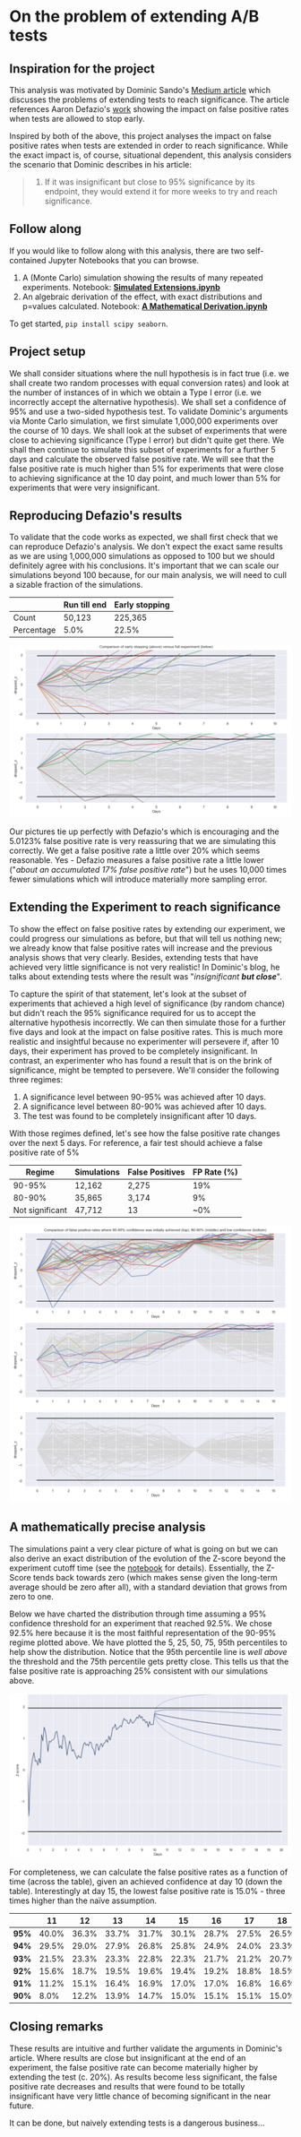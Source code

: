 # On the problem of extending A/B tests


## Inspiration for the project

This analysis was motivated by Dominic Sando's [Medium article](https://dominicsando.medium.com/extending-a-b-tests-to-reach-significance-the-trap-even-the-smartest-people-fall-into-904f86a18f4b) which discusses the problems of extending tests to reach significance. The article references Aaron Defazio's [work](https://www.aarondefazio.com/tangentially/?p=83) showing the impact on false positive rates when tests are allowed to stop early.

Inspired by both of the above, this project analyses the impact on false positive rates when tests are extended in order to reach significance. While the exact impact is, of course, situational dependent, this analysis considers the scenario that Dominic describes in his article:

> 1.  If it was insignificant but close to 95% significance by its endpoint, they would extend it for more weeks to try and reach significance.

## Follow along

If you would like to follow along with this analysis, there are two self-contained Jupyter Notebooks that you can browse.
 1. A (Monte Carlo) simulation showing the results of many repeated experiments. Notebook: **[Simulated Extensions.ipynb](https://github.com/RiannaK/TheProblemWithExtendingTests/blob/main/Simulated%20Extensions.ipynb)**
 2. An algebraic derivation of the effect, with exact distributions and p=values calculated. Notebook: **[A Mathematical Derivation.ipynb](https://github.com/RiannaK/TheProblemWithExtendingTests/blob/main/A%20Mathematical%20Derivation.ipynb)**
 
To get started, `pip install scipy seaborn`.

## Project setup

We shall consider situations where the null hypothesis is in fact true (i.e. we shall create two random processes with equal conversion rates) and look at the number of instances of in which we obtain a Type I error (i.e. we incorrectly accept the alternative hypothesis). We shall set a confidence of 95% and use a two-sided hypothesis test. To validate Dominic's arguments via Monte Carlo simulation, we first simulate 1,000,000 experiments over the course of 10 days. We shall look at the subset of experiments that were close to achieving significance (Type I error) but didn't quite get there. We shall then continue to simulate this subset of experiments for a further 5 days and calculate the observed false positive rate.
We will see that the false positive rate is much higher than 5% for experiments that were close to achieving significance at the 10 day point, and much lower than 5% for experiments that were very insignificant.

## Reproducing Defazio's results
To validate that the code works as expected, we shall first check that we can reproduce Defazio's analysis. We don't expect the exact same results as we are using 1,000,000 simulations as opposed to 100 but we should definitely agree with his conclusions. It's important that we can scale our simulations beyond 100 because, for our main analysis, we will need to cull a sizable fraction of the simulations.

|  |Run till end  |Early stopping  |
|--|--| -- |
| Count | 50,123 | 225,365 |
| Percentage | 5.0% | 22.5% |

![Early stopping](https://github.com/RiannaK/TheProblemWithExtendingTests/blob/main/images/EarlyStopping.png)

Our pictures tie up perfectly with Defazio's which is encouraging and the 5.0123% false positive rate is very reassuring that we are simulating this correctly. We get a false positive rate a little over 20% which seems reasonable. Yes - Defazio measures a false positive rate a little lower ("*about an accumulated 17% false positive rate*") but he uses 10,000 times fewer simulations which will introduce materially more sampling error.

## Extending the Experiment to reach significance
To show the effect on false positive rates by extending our experiment, we could progress our simulations as before, but that will tell us nothing new; we already know that false positive rates will increase and the previous analysis shows that very clearly. Besides, extending tests that have achieved very little significance is not very realistic!
In Dominic's blog, he talks about extending tests where the result was "*insignificant **but close***".

To capture the spirit of that statement, let's look at the subset of experiments that achieved a high level of significance (by random chance) but didn't reach the 95% significance required for us to accept the alternative hypothesis incorrectly. We can then simulate those for a further five days and look at the impact on false positive rates. This is much more realistic and insightful because no experimenter will persevere if, after 10 days, their experiment has proved to be completely insignificant. In contrast, an experimenter who has found a result that is on the brink of significance, might be tempted to persevere. We'll consider the following three regimes:
 1. A significance level between 90-95% was achieved after 10 days.
 2. A significance level between 80-90% was achieved after 10 days.
 3. The test was found to be completely insignificant after 10 days.

With those regimes defined, let's see how the false positive rate changes over the next 5 days. For reference, a fair test should achieve a false positive rate of 5%

| Regime | Simulations | False Positives | FP Rate (%) |
|--|--|--|--|
|90-95%  | 12,162 | 2,275 | 19%|
|80-90%  | 35,865 | 3,174 |  9%|
|Not significant  | 47,712| 13 | ~0%|

![Extending Tests](https://github.com/RiannaK/TheProblemWithExtendingTests/blob/main/images/ExtendingTests.png)

## A mathematically precise analysis

The simulations paint a very clear picture of what is going on but we can also derive an exact distribution of the evolution of the Z-score beyond the experiment cutoff time (see the [notebook](https://github.com/RiannaK/TheProblemWithExtendingTests/blob/main/A%20Mathematical%20Derivation.ipynb) for details). Essentially, the Z-Score tends back towards zero (which makes sense given the long-term average should be zero after all), with a standard deviation that grows from zero to one.

Below we have charted the distribution through time assuming a 95% confidence threshold for an experiment that reached 92.5%. We chose 92.5% here because it is the most faithful representation of the 90-95% regime plotted above. We have plotted the 5, 25, 50, 75, 95th percentiles to help show the distribution. Notice that the 95th percentile line is *well above* the threshold and the 75th percentile gets pretty close. This tells us that the false positive rate is approaching 25% consistent with our simulations above.

![Exact distribution](https://github.com/RiannaK/TheProblemWithExtendingTests/blob/main/images/PercentileDistribution.png)


For completeness, we can calculate the false positive rates as a function of time (across the table), given an achieved confidence at day 10 (down the table). Interestingly at day 15, the lowest false positive rate is 15.0% - three times higher than the naïve assumption.

|         | 11   	| 12	   | 13   	| 14   	| 15   	| 16   	| 17   	| 18   	| 19   	| 20    |
|---------|-------|-------|-------|-------|-------|-------|-------|-------|-------|-------|
| **95%**	| 40.0%	| 36.3%	| 33.7%	| 31.7%	| 30.1%	| 28.7%	| 27.5%	| 26.5%	| 25.6%	| 24.8% |
| **94%**	| 29.5%	| 29.0%	| 27.9%	| 26.8%	| 25.8%	| 24.9%	| 24.0%	| 23.3%	| 22.6%	| 22.0% |
| **93%**	| 21.5%	| 23.3%	| 23.3%	| 22.8%	| 22.3%	| 21.7%	| 21.2%	| 20.7%	| 20.2%	| 19.8% |
| **92%**	| 15.6%	| 18.7%	| 19.5%	| 19.6%	| 19.4%	| 19.2%	| 18.8%	| 18.5%	| 18.2%	| 17.8% |
| **91%**	| 11.2%	| 15.1%	| 16.4%	| 16.9%	| 17.0%	| 17.0%	| 16.8%	| 16.6%	| 16.4%	| 16.2% |
| **90%**	|  8.0%	| 12.2%	| 13.9%	| 14.7%	| 15.0%	| 15.1%	| 15.1%	| 15.0%	| 14.9%	| 14.8% |


## Closing remarks

These results are intuitive and further validate the arguments in Dominic's article. Where results are close but insignificant at the end of an experiment, the false positive rate can become materially higher by extending the test (c. 20%). As results become less significant, the false positive rate decreases and results that were found to be totally insignificant have very little chance of becoming significant in the near future. 

It can be done, but naively extending tests is a dangerous business...
